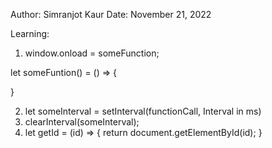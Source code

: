Author: Simranjot Kaur
Date: November 21, 2022

Learning:
1) window.onload = someFunction;

let someFuntion() = () => {

}

2) let someInterval = setInterval(functionCall, Interval in ms)
3) clearInterval(someInterval);
4) let getId = (id) => {
    return document.getElementById(id);
}
